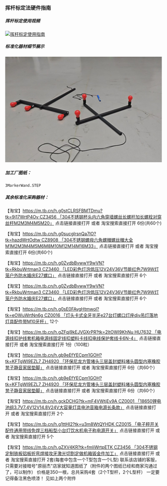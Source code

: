 ### 挥杆标定法硬件指南

##### 挥杆标定使用视频
[![挥杆标定使用指南](https://i0.hdslb.com/bfs/archive/4476dad20dfd635f4ee25c27f88d74c1135718e7.png@320w_200h_1c_!web-space-index-myvideo.avif)]([Bilibili视频链接](https://www.bilibili.com/video/BV1HQgcebEx8))


##### 标准化器材细节展示
![T型标定杆与L型标定杆](T-Wand-Calibration.png)

##### 加工厂图纸：
```
3MarkerWand.STEP
```


##### 其余标准化采购器材：


【淘宝】https://m.tb.cn/h.g0stCLRSFBMTDmu?tk=9j17WrtP4Ov CZ3456 「304不锈钢杯头内六角穿墙螺丝长螺杆加长螺栓对穿丝杆M2M3M4M5M20」 点击链接直接打开 或者 淘宝搜索直接打开 6份(共60个)                                                                                                                                                                                     
              
【淘宝】https://m.tb.cn/h.g0sucglrsnQa7lO?tk=hazdWrtOdtw CZ8908 「304不锈钢螺母六角螺帽螺丝帽大全M1M2M3M4M5M6M8M10M12M14M16M33」 点击链接直接打开 或者 淘宝搜索直接打开 6份(共60个)                                                                                                                                                                                     
              
【淘宝】https://m.tb.cn/h.g0ZvdbBvwwY9wVN?tk=RkbuWrtman3 CZ3460 「LED彩色灯泡低压12V24V36V节能红色7W9W灯笼户外防水婚庆E27螺口」 点击链接直接打开 或者 淘宝搜索直接打开 6个                                                                                                                                                                                              
              
【淘宝】https://m.tb.cn/h.g0ZvdbBvwwY9wVN?tk=RkbuWrtman3 CZ3460 「LED彩色灯泡低压12V24V36V节能红色7W9W灯笼户外防水婚庆E27螺口」 点击链接直接打开 或者 淘宝搜索直接打开 6个                                                                                                                                                                                              
              
【淘宝】https://m.tb.cn/h.g0sE0FAvgHtmwol?tk=eOWuWrtNn6g CZ0016 「灯头卡式全牙半牙e27台灯螺口灯座div吊灯落地灯具配件带M10牙杆」 12个                                                                                                                                                                                                                                    
              
【淘宝】https://m.tb.cn/h.gZFqj9kEJVGXrPR?tk=2ItOWI9KhNu HU7632 「电源线扣护线套机箱电源线固定线扣塑料卡线扣电线保护套线卡6N-4」 点击链接直接打开 或者 淘宝搜索直接打开 1份（100粒）                                                                                                                                                                                      
              
【淘宝】https://m.tb.cn/h.gb9eEfYECpm1GOH?tk=KFTgWI9EZL7 ZH4920 「环保尼龙方管堵头三层盖封塑料堵头圆型内塞橡胶凳子静音家居垫脚」 点击链接直接打开 或者 淘宝搜索直接打开 6份（共60个）                                                                                                                                                                                     
              
【淘宝】https://m.tb.cn/h.gb9eEfYECpm1GOH?tk=KFTgWI9EZL7 ZH4920 「环保尼龙方管堵头三层盖封塑料堵头圆型内塞橡胶凳子静音家居垫脚」 点击链接直接打开 或者 淘宝搜索直接打开 6份（共60个）                                                                                                                                                                                     
              
【淘宝】https://m.tb.cn/h.gckDCHG?tk=mF4VWtjEv9A CZ0001 「18650锂电池组3.7V7.4V12V14.8V24V大容量灯具电池音箱电源长条款」 点击链接直接打开 或者 淘宝搜索直接打开 2个                                                                                                                                                                                                     
              
【淘宝】https://m.tb.cn/h.g1ttHI2?tk=u3m8WtQYHDK CZ0015 「电子秤开关配件通用带线免焊三档船型小台灯饮水机电子称电源开关」 点击链接直接打开 或者 淘宝搜索直接打开 5个                                                                                                                                                                                                     
              
【淘宝】https://m.tb.cn/h.gZXV4KR?tk=fmIiWrtpETK CZ3456 「304不锈钢定制铁板铝板折弯焊接攻牙激光切割定做机箱钣金件加工」 点击链接直接打开 或者 淘宝搜索直接打开 2套(每套中包含一个T型包含一个L型) 联系该店铺的客服，只需要对接暗号"原丽杰"店家就知道图纸了（附件的两个图纸已经和商家沟通过了，可以制作） 价格是350一根，总共采购4套（2个T型杆，2个L型杆） 一定要记得备注黑色喷漆！
见如上两个附件
